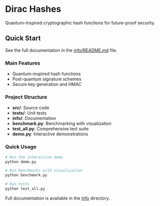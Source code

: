 # Dirac Hashes

Quantum-inspired cryptographic hash functions for future-proof security.

## Quick Start

See the full documentation in the [info/README.md](info/README.md) file.

### Main Features

- Quantum-inspired hash functions
- Post-quantum signature schemes
- Secure key generation and HMAC

### Project Structure

- **src/**: Source code
- **tests/**: Unit tests
- **info/**: Documentation
- **benchmark.py**: Benchmarking with visualization
- **test_all.py**: Comprehensive test suite
- **demo.py**: Interactive demonstrations

### Quick Usage

```bash
# Run the interactive demo
python demo.py

# Run benchmarks with visualization
python benchmark.py

# Run tests
python test_all.py
```

Full documentation is available in the [info](./info/) directory. 